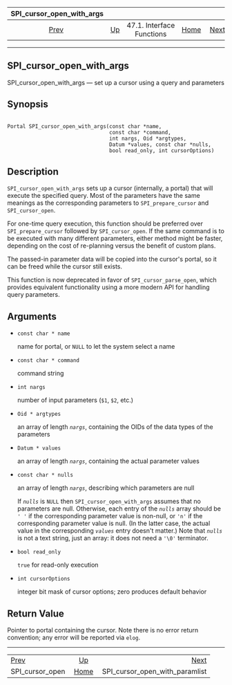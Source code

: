 <!--?xml version="1.0" encoding="UTF-8" standalone="no"?-->

|            SPI\_cursor\_open\_with\_args            |                                                      |                           |                                                       |                                                                                   |
| :-------------------------------------------------: | :--------------------------------------------------- | :-----------------------: | ----------------------------------------------------: | --------------------------------------------------------------------------------: |
| [Prev](spi-spi-cursor-open.html "SPI_cursor_open")  | [Up](spi-interface.html "47.1. Interface Functions") | 47.1. Interface Functions | [Home](index.html "PostgreSQL 17devel Documentation") |  [Next](spi-spi-cursor-open-with-paramlist.html "SPI_cursor_open_with_paramlist") |

***



## SPI\_cursor\_open\_with\_args

SPI\_cursor\_open\_with\_args — set up a cursor using a query and parameters

## Synopsis

```

Portal SPI_cursor_open_with_args(const char *name,
                                 const char *command,
                                 int nargs, Oid *argtypes,
                                 Datum *values, const char *nulls,
                                 bool read_only, int cursorOptions)
```

## Description

`SPI_cursor_open_with_args` sets up a cursor (internally, a portal) that will execute the specified query. Most of the parameters have the same meanings as the corresponding parameters to `SPI_prepare_cursor` and `SPI_cursor_open`.

For one-time query execution, this function should be preferred over `SPI_prepare_cursor` followed by `SPI_cursor_open`. If the same command is to be executed with many different parameters, either method might be faster, depending on the cost of re-planning versus the benefit of custom plans.

The passed-in parameter data will be copied into the cursor's portal, so it can be freed while the cursor still exists.

This function is now deprecated in favor of `SPI_cursor_parse_open`, which provides equivalent functionality using a more modern API for handling query parameters.

## Arguments

*   `const char * name`

    name for portal, or `NULL` to let the system select a name

*   `const char * command`

    command string

*   `int nargs`

    number of input parameters (`$1`, `$2`, etc.)

*   `Oid * argtypes`

    an array of length *`nargs`*, containing the OIDs of the data types of the parameters

*   `Datum * values`

    an array of length *`nargs`*, containing the actual parameter values

*   `const char * nulls`

    an array of length *`nargs`*, describing which parameters are null

    If *`nulls`* is `NULL` then `SPI_cursor_open_with_args` assumes that no parameters are null. Otherwise, each entry of the *`nulls`* array should be `' '` if the corresponding parameter value is non-null, or `'n'` if the corresponding parameter value is null. (In the latter case, the actual value in the corresponding *`values`* entry doesn't matter.) Note that *`nulls`* is not a text string, just an array: it does not need a `'\0'` terminator.

*   `bool read_only`

    `true` for read-only execution

*   `int cursorOptions`

    integer bit mask of cursor options; zero produces default behavior

## Return Value

Pointer to portal containing the cursor. Note there is no error return convention; any error will be reported via `elog`.

***

|                                                     |                                                       |                                                                                   |
| :-------------------------------------------------- | :---------------------------------------------------: | --------------------------------------------------------------------------------: |
| [Prev](spi-spi-cursor-open.html "SPI_cursor_open")  |  [Up](spi-interface.html "47.1. Interface Functions") |  [Next](spi-spi-cursor-open-with-paramlist.html "SPI_cursor_open_with_paramlist") |
| SPI\_cursor\_open                                   | [Home](index.html "PostgreSQL 17devel Documentation") |                                                SPI\_cursor\_open\_with\_paramlist |
